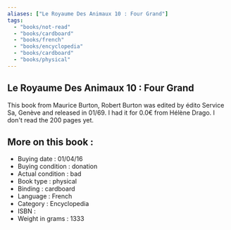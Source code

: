 ```yaml
---
aliases: ["Le Royaume Des Animaux 10 : Four Grand"] 
tags: 
  - "books/not-read" 
  - "books/cardboard" 
  - "books/french"
  - "books/encyclopedia"
  - "books/cardboard"
  - "books/physical"
---
```



## Le Royaume Des Animaux 10 : Four Grand
This book from Maurice Burton, Robert Burton  was edited by édito Service Sa, Genève  and released in 01/69. I had it for 0.0€ from Hélène Drago. I don't read the 200 pages yet.

## More on this book :
- Buying date : 01/04/16
- Buying condition : donation
- Actual condition : bad
- Book type : physical
- Binding : cardboard
- Language : French
- Category : Encyclopedia
- ISBN : 
- Weight in grams : 1333
